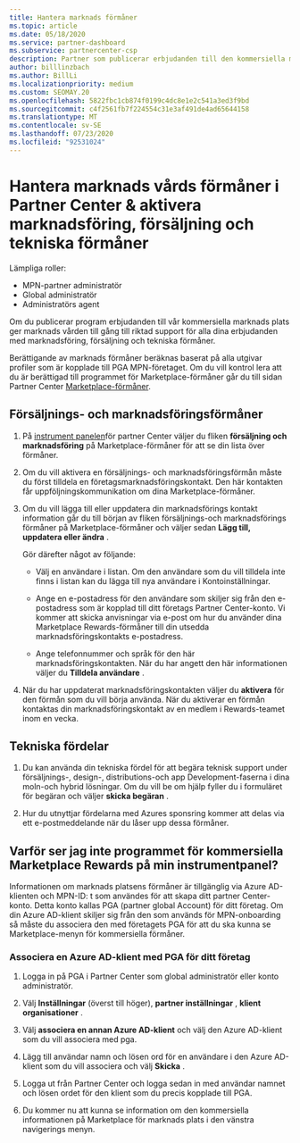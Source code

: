```yaml
---
title: Hantera marknads förmåner
ms.topic: article
ms.date: 05/18/2020
ms.service: partner-dashboard
ms.subservice: partnercenter-csp
description: Partner som publicerar erbjudanden till den kommersiella marknaden är berättigade till förmåner som erbjuder marknadsförings support.
author: billlinzbach
ms.author: BillLi
ms.localizationpriority: medium
ms.custom: SEOMAY.20
ms.openlocfilehash: 5822fbc1cb874f0199c4dc8e1e2c541a3ed3f9bd
ms.sourcegitcommit: c4f2561fb7f224554c31e3af491de4ad65644158
ms.translationtype: MT
ms.contentlocale: sv-SE
ms.lasthandoff: 07/23/2020
ms.locfileid: "92531024"
---
```

# <a name="manage-marketplace-rewards-in-partner-center--activate-marketing-sales-and-technical-benefits"></a>Hantera marknads vårds förmåner i Partner Center & aktivera marknadsföring, försäljning och tekniska förmåner

Lämpliga roller:

- MPN-partner administratör
- Global administratör
- Administratörs agent

Om du publicerar program erbjudanden till vår kommersiella marknads plats ger marknads vården till gång till riktad support för alla dina erbjudanden med marknadsföring, försäljning och tekniska förmåner.

Berättigande av marknads förmåner beräknas baserat på alla utgivar profiler som är kopplade till PGA MPN-företaget. Om du vill kontrol lera att du är berättigad till programmet för Marketplace-förmåner går du till sidan Partner Center [Marketplace-förmåner](https://partner.microsoft.com/dashboard/mpn/program/commercialmarketplace).

## <a name="sales-and-marketing-benefits"></a>Försäljnings- och marknadsföringsförmåner

1. På [instrument panelen](https://partner.microsoft.com/dashboard)för partner Center väljer du fliken **försäljning och marknadsföring** på Marketplace-förmåner för att se din lista över förmåner. 

2. Om du vill aktivera en försäljnings- och marknadsföringsförmån måste du först tilldela en företagsmarknadsföringskontakt. Den här kontakten får uppföljningskommunikation om dina Marketplace-förmåner.

3. Om du vill lägga till eller uppdatera din marknadsförings kontakt information går du till början av fliken försäljnings-och marknadsförings förmåner på Marketplace-förmåner och väljer sedan **Lägg till, uppdatera eller ändra** . 

   Gör därefter något av följande:

   - Välj en användare i listan. Om den användare som du vill tilldela inte finns i listan kan du lägga till nya användare i Kontoinställningar.

   - Ange en e-postadress för den användare som skiljer sig från den e-postadress som är kopplad till ditt företags Partner Center-konto. Vi kommer att skicka anvisningar via e-post om hur du använder dina Marketplace Rewards-förmåner till din utsedda marknadsföringskontakts e-postadress.

   - Ange telefonnummer och språk för den här marknadsföringskontakten. När du har angett den här informationen väljer du **Tilldela användare** .

4. När du har uppdaterat marknadsföringskontakten väljer du **aktivera** för den förmån som du vill börja använda. När du aktiverar en förmån kontaktas din marknadsföringskontakt av en medlem i Rewards-teamet inom en vecka.

## <a name="technical-benefits"></a>Tekniska fördelar

1. Du kan använda din tekniska fördel för att begära teknisk support under försäljnings-, design-, distributions-och app Development-faserna i dina moln-och hybrid lösningar. Om du vill be om hjälp fyller du i formuläret för begäran och väljer **skicka begäran** .

2. Hur du utnyttjar fördelarna med Azures sponsring kommer att delas via ett e-postmeddelande när du låser upp dessa förmåner.

## <a name="why-cant-i-see-the-commercial-marketplace-rewards-program-on-my-dashboard"></a>Varför ser jag inte programmet för kommersiella Marketplace Rewards på min instrumentpanel?

Informationen om marknads platsens förmåner är tillgänglig via Azure AD-klienten och MPN-ID: t som användes för att skapa ditt partner Center-konto. Detta konto kallas PGA (partner global Account) för ditt företag. Om din Azure AD-klient skiljer sig från den som används för MPN-onboarding så måste du associera den med företagets PGA för att du ska kunna se Marketplace-menyn för kommersiella förmåner.

### <a name="to-associate-an-azure-ad-tenant-with-the-pga-of-your-company"></a>Associera en Azure AD-klient med PGA för ditt företag

1. Logga in på PGA i Partner Center som global administratör eller konto administratör.

2. Välj **Inställningar** (överst till höger), **partner inställningar** , **klient organisationer** . 

3. Välj **associera en annan Azure AD-klient** och välj den Azure AD-klient som du vill associera med pga.

4. Lägg till användar namn och lösen ord för en användare i den Azure AD-klient som du vill associera och välj **Skicka** .

5. Logga ut från Partner Center och logga sedan in med användar namnet och lösen ordet för den klient som du precis kopplade till PGA.

6. Du kommer nu att kunna se information om den kommersiella informationen på Marketplace för marknads plats i den vänstra navigerings menyn.

